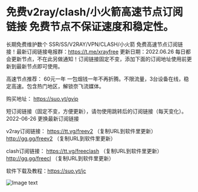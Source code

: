 # 免费v2ray/clash/小火箭高速节点订阅链接 免费节点不保证速度和稳定性。
长期免费维护数个 SSR/SS/V2RAY/VPN/CLASH/小火箭 免费高速节点订阅链接！最新订阅链接电报群：https://t.me/xrayfree
更新日期：2022.06.26 每日都会更新节点，不在此另做通知！订阅链接固定不变，添加下面的订阅地址使用前更新到最新节点即可使用。

高速节点推荐：
60元一年 一包烟钱一年不再折腾。不限流量，3台设备在线，稳定高速。包含热门地区，解锁奈飞流媒体。

购买地址： https://suo.yt/gvip

短订阅链接（固定不变，方便更新），请勿使用跳转后的订阅链接（每天变化）。
2022-06-26 更换最新订阅链接

v2ray订阅链接：
https://tt.vg/freev2 （复制URL到软件里更新）
http://gg.gg/freev2 （复制URL到软件里更新）


clash订阅链接：
https://tt.vg/freeclash （复制URL到软件里更新）
http://gg.gg/freecl （复制URL到软件里更新）


软件下载及教程：https://suo.yt/jc

![Image text](https://github.com/xrayfree/free-ssr-ss-v2ray-vpn-clash/blob/main/GG.jpg)


